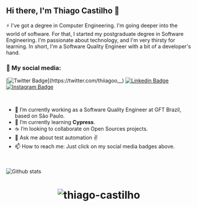 

<!--
### Hi there 👋
**thiago-castilho/thiago-castilho** is a ✨ _special_ ✨ repository because its `README.md` (this file) appears on your GitHub profile.

Here are some ideas to get you started:

- 🔭 I’m currently working on ...
- 🌱 I’m currently learning ...
- 👯 I’m looking to collaborate on ...
- 🤔 I’m looking for help with ...
- 💬 Ask me about ...
- 📫 How to reach me: ...
- 😄 Pronouns: ...
- ⚡ Fun fact: ...
-->

## Hi there, I'm Thiago Castilho 👋

⚡ I've got a degree in Computer Engineering. I'm going deeper into the world of software. For that, I started my postgraduate degree in Software Engineering. I'm passionate about technology, and I'm very thirsty for learning. In short, I'm a Software Quality Engineer with a bit of a developer's hand.  


### :triangular_flag_on_post: My social media:
[![Twitter Badge](https://img.shields.io/badge/-Twitter-1ca0f1?style=flat-square&labelColor=1ca0f1&logo=twitter&logoColor=white&link=https://https://twitter.com/thiiagoo__)](https://twitter.com/thiiagoo__)
[![Linkedin Badge](https://img.shields.io/badge/-LinkedIn-blue?style=flat-square&logo=Linkedin&logoColor=white&link=https://www.linkedin.com/in/thiago-costa-castilho/)](https://www.linkedin.com/in/thiago-costa-castilho/)
[![Instagram Badge](https://img.shields.io/badge/-Instagram-C13584?style=flat-quare&labelColor=C13584&logo=instagram&logoColor=white&link=https://https://www.instagram.com/thiiagoo__/)](https://www.instagram.com/thiiagoo__/)

<br/>

- 🤖  I’m currently working as a Software Quality Engineer at GFT Brazil, based on São Paulo.
- 🌱 I’m currently learning **Cypress**.
- ☕ I’m looking to collaborate on Open Sources projects.
- 💬 Ask me about test automation ✌
- 📫 How to reach me: Just click on my social media badges above.

<br/>

![Github stats](https://github-readme-stats.vercel.app/api?username=thiago-castilho&hide=["prs","issues"])

<h1 align="center"> <img src="https://komarev.com/ghpvc/?username=thiago-castilho" alt="thiago-castilho" /> </h1>
